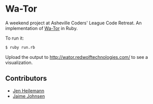 # Wa-Tor

A weekend project at Asheville Coders' League Code Retreat. An implementation of [Wa-Tor](https://en.wikipedia.org/wiki/Wa-Tor) in Ruby.

To run it:

```bash
$ ruby run.rb
```

Upload the output to http://wator.redwolftechnologies.com/ to see a visualization.

## Contributors

* [Jen Heilemann](https://github.com/jenheilemann)
* [Jaime Johnsen](https://github.com/jaimejohnsen)
